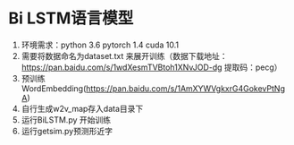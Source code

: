 # Bi LSTM语言模型

1. 环境需求：python 3.6 pytorch 1.4 cuda 10.1
2. 需要将数据命名为dataset.txt 来展开训练（数据下载地址：https://pan.baidu.com/s/1wdXesmTVBtoh1XNvJOD-dg 提取码：pecg）
3. 预训练WordEmbedding(https://pan.baidu.com/s/1AmXYWVgkxrG4GokevPtNgA)
4. 自行生成w2v_map存入data目录下
5. 运行BiLSTM.py 开始训练
6. 运行getsim.py预测形近字

